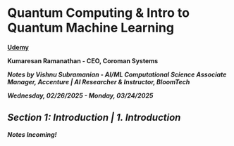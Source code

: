 # **Quantum Computing & Intro to Quantum Machine Learning**

**[Udemy](https://www.udemy.com/course/qc101-introduction-to-quantum-computing-quantum-physics-for-beginners/?couponCode=ST10MT30325G2)**

**Kumaresan Ramanathan - CEO, Coroman Systems**

***Notes by Vishnu Subramanian - AI/ML Computational Science Associate Manager, Accenture | AI Researcher & Instructor, BloomTech***

***Wednesday, 02/26/2025 - Monday, 03/24/2025***

## ***Section 1: Introduction | 1. Introduction***

***Notes Incoming!***
